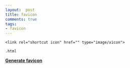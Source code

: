 ```yaml
---
layout:  post
title: favicon
comments: true
tags:
- favicon
---
```



```
<link rel="shortcut icon" href="" type="image/xicon">

.html

```
**[Generate favicon](http://www.favicon-generator.org/)**

